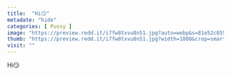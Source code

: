 ```yaml
---
title:  "Hi😏"
metadate: "hide"
categories: [ Pussy ]
image: "https://preview.redd.it/i7fw8txvu8n51.jpg?auto=webp&s=81e52c85594c00813d507d63322ec5a96c194169"
thumb: "https://preview.redd.it/i7fw8txvu8n51.jpg?width=1080&crop=smart&auto=webp&s=525469c78eb0763d8788d8912f83b5ea962714f7"
visit: ""
---
```

Hi😏
